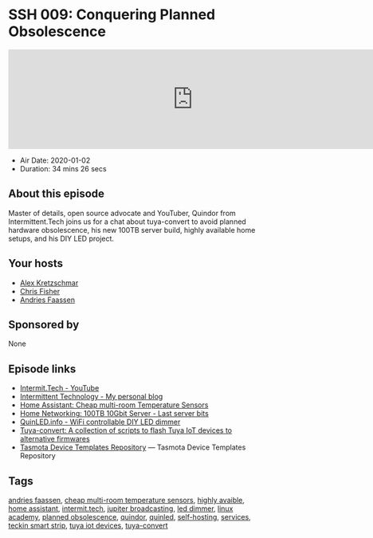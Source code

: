 # SSH 009: Conquering Planned Obsolescence

<iframe src="https://player.fireside.fm/v2/dUlrHQih+a02u9UbU?theme=dark" width="740" height="200" frameborder="0" scrolling="no"></iframe>

* Air Date: 2020-01-02
* Duration: 34 mins 26 secs

## About this episode

Master of details, open source advocate and YouTuber, Quindor from Intermittent.Tech joins us for a chat about tuya-convert to avoid planned hardware obsolescence, his new 100TB server build, highly available home setups, and his DIY LED project.

## Your hosts
* [Alex Kretzschmar](https://selfhosted.show/hosts/alexktz)
* [Chris Fisher](https://selfhosted.show/hosts/chrislas)
* [Andries Faassen](https://selfhosted.show/guests/quindor)

## Sponsored by

None



## Episode links

  * [Intermit.Tech - YouTube](https://www.youtube.com/channel/UCv7UOhZ2XuPwm9SN5oJsCjA/videos "Intermit.Tech - YouTube")
  * [Intermittent Technology - My personal blog](https://blog.quindorian.org/ "Intermittent Technology - My personal blog")
  * [Home Assistant: Cheap multi-room Temperature Sensors](https://www.youtube.com/watch?v=RtJpx8BZvMw& "Home Assistant: Cheap multi-room Temperature Sensors")
  * [Home Networking: 100TB 10Gbit Server - Last server bits](https://www.youtube.com/watch?v=jOS65O4DYjQ&feature=youtu.be "Home Networking: 100TB 10Gbit Server - Last server bits")
  * [QuinLED.info - WiFi controllable DIY LED dimmer](https://quinled.info/ "QuinLED.info - WiFi controllable DIY LED dimmer")
  * [Tuya-convert: A collection of scripts to flash Tuya IoT devices to alternative firmwares](https://github.com/ct-Open-Source/tuya-convert "Tuya-convert: A collection of scripts to flash Tuya IoT devices to alternative firmwares")
  * [Tasmota Device Templates Repository](https://templates.blakadder.com/index.html "Tasmota Device Templates Repository") — Tasmota Device Templates Repository



## Tags

[andries faassen](https://selfhosted.show/tags/andries%20faassen), [cheap multi-room temperature sensors](https://selfhosted.show/tags/cheap%20multi-room%20temperature%20sensors), [highly avaible](https://selfhosted.show/tags/highly%20avaible), [home assistant](https://selfhosted.show/tags/home%20assistant), [intermit.tech](https://selfhosted.show/tags/intermit.tech), [jupiter broadcasting](https://selfhosted.show/tags/jupiter%20broadcasting), [led dimmer](https://selfhosted.show/tags/led%20dimmer), [linux academy](https://selfhosted.show/tags/linux%20academy), [planned obsolescence](https://selfhosted.show/tags/planned%20obsolescence), [quindor](https://selfhosted.show/tags/quindor), [quinled](https://selfhosted.show/tags/quinled), [self-hosting](https://selfhosted.show/tags/self-hosting), [services](https://selfhosted.show/tags/services), [teckin smart strip](https://selfhosted.show/tags/teckin%20smart%20strip), [tuya iot devices](https://selfhosted.show/tags/tuya%20iot%20devices), [tuya-convert](https://selfhosted.show/tags/tuya-convert)